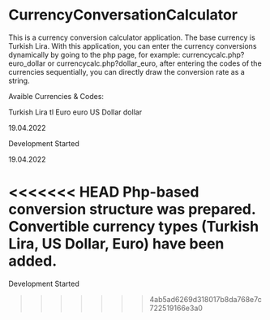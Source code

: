 # CurrencyConversationCalculator
 This is a currency conversion calculator application. The base currency is Turkish Lira. With this application, you can enter the currency conversions dynamically by going to the php page, for example: currencycalc.php?euro_dollar or currencycalc.php?dollar_euro, after entering the codes of the currencies sequentially, you can directly draw the conversion rate as a string.


Avaible Currencies & Codes:

Turkish Lira    tl
Euro            euro
US Dollar       dollar


19.04.2022

Development Started


19.04.2022

<<<<<<< HEAD
Php-based conversion structure was prepared. Convertible currency types (Turkish Lira, US Dollar, Euro) have been added.
=======
Development Started
>>>>>>> 4ab5ad6269d318017b8da768e7c722519166e3a0
